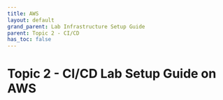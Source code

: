```yaml
---
title: AWS
layout: default
grand_parent: Lab Infrastructure Setup Guide
parent: Topic 2 - CI/CD
has_toc: false
---
```


# Topic 2 - CI/CD Lab Setup Guide on AWS